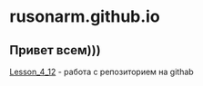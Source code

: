 
# rusonarm.github.io
## Привет всем)))

[Lesson_4_12](https://rusonarm.github.io/4_12/ "Мои уроки") - работа с репозиторием на githab
